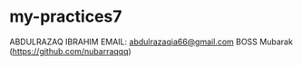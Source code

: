 # my-practices7
ABDULRAZAQ IBRAHIM EMAIL: abdulrazaqia66@gmail.com
BOSS  Mubarak (https://github.com/nubarraqqq)

